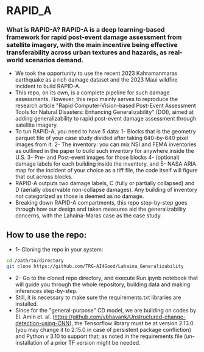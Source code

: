 # RAPID_A

### What is RAPID-A? RAPID-A is a deep learning-based framework for rapid post-event damage assessment from satellite imagery, with the main incentive being effective transferability across urban textures and hazards, as real-world scenarios demand.
* We took the opportunity to use the recent 2023 Kahramanmaras earthquake as a rich damage dataset and the 2023 Maui wildfire incident to build RAPID-A.
* This repo, on its own, is a complete pipeline for such damage assessments. However, this repo mainly serves to reproduce the research article "Rapid Computer-Vision-based Post-Event Assessment Tools for Natural Disasters: Enhancing Generalizability" (DOI), aimed at adding generalizability to rapid post-event damage assessment through satellite imagery.
* To tun RAPID-A, you need to have 5 data: 1- Blocks that is the geometry parquet file of your case study divided after taking 640-by-640 pixel images from it. 2- The inventory: you can mix NSI and FEMA inventories as outlined in the paper to build such inventory for anywhere inside the U.S. 3- Pre- and Post-event images for those blocks 4- (optional) damage labels for each building inside the inventory, and 5- NASA ARIA map for the incident of your choice as a tiff file, the code itself will figure that out across blocks.
* RAPID-A outputs two damage labels, C (fully or partially collapsed) and D (aerially observable non-collapse damages). Any building of inventory not categorized as those is deemed as no damage.
* Breaking down RAPID-A compartments, this repo step-by-step goes through how our design and taken measures aid the generalizability concerns, with the Lahaina-Maras case as the case study.


## How to use the repo:
* 1- Cloning the repo in your system:
```bash 
cd /path/to/directory
git clone https://github.com/TRG-AI4Good/Lahaina_Generalizability
```
* 2- Go to the cloned repo directory, and execute Run.ipynb notebook that will guide you through the whole repository, building data and making inferences step-by-step.
* Still, it is necessary to make sure the requirements.txt libraries are installed.
* Since for the "general-purpose" CD model, we are building on codes by El. Amin et. al. (https://github.com/vbhavank/Unstructured-change-detection-using-CNN), the Tensorflow library must be at version 2.13.0 (you may change it to 2.15.0 in case of persistent package confliction) and Python v 3.10 to support that; as noted in the requirements file (un-installation of a prior TF version might be needed.


